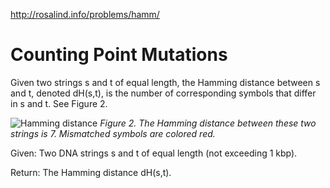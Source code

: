 http://rosalind.info/problems/hamm/

# Counting Point Mutations

Given two strings s and t of equal length, the Hamming distance between s and t,
denoted dH(s,t), is the number of corresponding symbols that differ in s and t.
See Figure 2.

![Hamming distance](imgs/Hamming_distance.png "The Hamming distance between
these two strings is 7. Mismatched symbols are colored red")
*Figure 2. The Hamming distance between these two strings is 7. Mismatched symbols are colored red.*

Given: Two DNA strings s and t of equal length (not exceeding 1 kbp).

Return: The Hamming distance dH(s,t).
